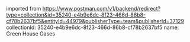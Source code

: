imported from https://www.postman.com/v1/backend/redirect?type=collection&id=35240-e4b9e6dc-8f23-466d-86b8-cf78b2637bf5&entityId=44979&publisherType=team&publisherId=37129
collectionId: 35240-e4b9e6dc-8f23-466d-86b8-cf78b2637bf5
name: Green House Gases